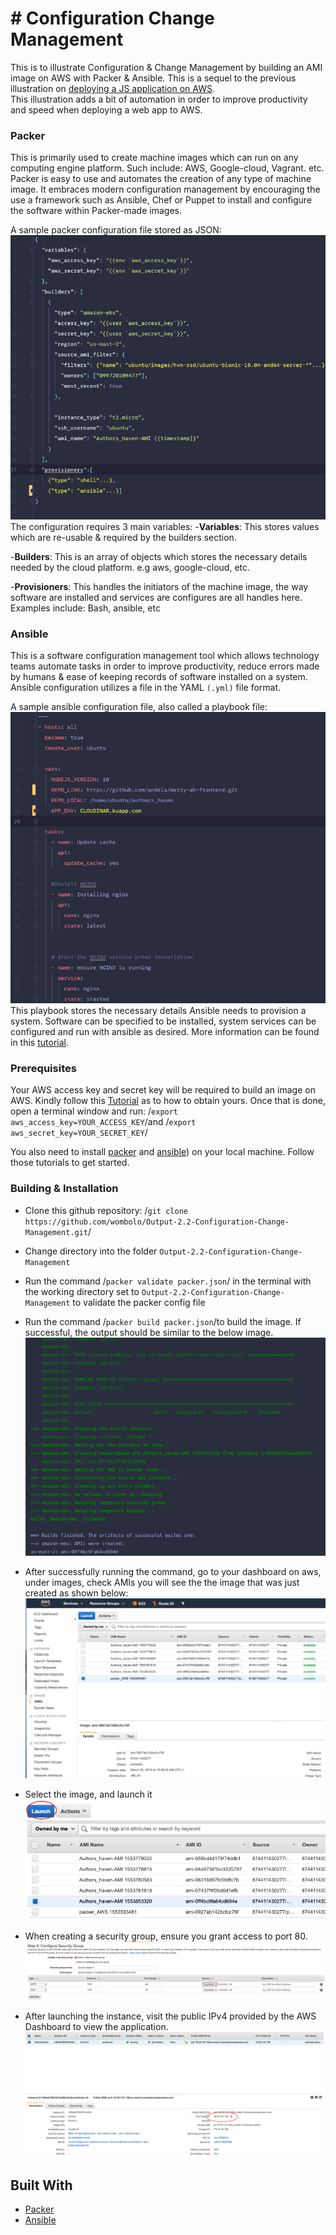 # # Configuration Change Management

This is to illustrate Configuration & Change Management by building an AMI image on AWS with Packer & Ansible.
This is a sequel to the previous illustration on [deploying a JS application on AWS](https://github.com/wombolo/Output-2.1-Deploy-Js-App-to-AWS).  
This illustration adds a bit of automation in order to improve productivity and speed when deploying a web app to AWS. 


### Packer
This is primarily used to create machine images which can run on any computing engine platform. Such include: AWS, Google-cloud, Vagrant. etc.
Packer is easy to use and automates the creation of any type of machine image. It embraces modern configuration management by encouraging the use a framework such as Ansible, Chef or Puppet to install and configure the software within Packer-made images.

A sample packer configuration file stored as JSON:
![](%23%20Output-2.2-Configuration-Change-Management/AFD36755-003F-41CD-951B-115DD1205AEA.png)
The configuration requires 3 main variables:
-**Variables**: This stores values which are re-usable & required by the builders section.

-**Builders**: This is an array of objects which stores the necessary details needed by the cloud platform. e.g aws, google-cloud, etc. 

-**Provisioners**: This handles the initiators of the machine image, the way software are installed and services are configures are all handles here. Examples include: Bash, ansible, etc


### Ansible
This is a software configuration management tool which allows technology teams automate tasks in order to improve productivity, reduce errors made by humans & ease of keeping records of software installed on a system.
Ansible configuration utilizes a file in the YAML `(.yml)` file format. 

A sample ansible configuration file, also called a playbook file:
![](%23%20Output-2.2-Configuration-Change-Management/E76AC839-AC9C-4026-B884-91682E32564F.png)
This playbook stores the necessary details Ansible needs to provision a system. Software can be specified to be installed, system services can be configured and run with ansible as desired. 
More information can be found in this [tutorial](https://docs.ansible.com/ansible/latest/user_guide/playbooks_intro.html#basics).



### Prerequisites
Your AWS access key and secret key will be required to build an image on AWS. Kindly follow this [Tutorial](https://aws.amazon.com/blogs/security/wheres-my-secret-access-key/) as to how to obtain yours.
Once that is done, open a terminal window and run: /`export aws_access_key=YOUR_ACCESS_KEY`/and /`export aws_secret_key=YOUR_SECRET_KEY`/

You also need to install [packer](https://www.packer.io/intro/getting-started/install.html) and [ansible](https://www.cyberciti.biz/python-tutorials/linux-tutorial-install-ansible-configuration-management-and-it-automation-tool/)) on your local machine. Follow those tutorials to get started.


### Building & Installation

* Clone this github repository: /`git clone https://github.com/wombolo/Output-2.2-Configuration-Change-Management.git`/

*  Change directory into the folder `Output-2.2-Configuration-Change-Management`

* Run the command /`packer validate packer.json`/ in the terminal with the working directory set to `Output-2.2-Configuration-Change-Management` to validate the packer config file

* Run the command /`packer build packer.json`/to build the image. If successful, the output should be similar to the below image.
![](%23%20Output-2.2-Configuration-Change-Management/FDEC0688-A6F1-4DED-B59F-7CA607CE48C0.png)


* After successfully running the command, go to your dashboard on aws, under images, check AMIs you will see the the image that was just created as shown below:
![](%23%20Output-2.2-Configuration-Change-Management/BE77CEF6-13C6-4F37-BDDF-001B1265743A.png)

* Select the image, and launch it
![](%23%20Output-2.2-Configuration-Change-Management/Screenshot%202019-03-29%20at%2012.18.17%20PM.png)

* When creating a security group, ensure you grant access to port 80.
![](%23%20Output-2.2-Configuration-Change-Management/Screenshot%202019-03-29%20at%2012.20.21%20PM.png)


* After launching the instance, visit the public IPv4 provided by the AWS Dashboard to view the application.
![](%23%20Output-2.2-Configuration-Change-Management/Screenshot%202019-03-29%20at%2012.21.52%20PM.png)


## Built With
* [Packer](https://www.packer.io/)
* [Ansible](https://www.ansible.com/)

